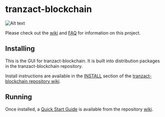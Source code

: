 # tranzact-blockchain
![Alt text](https://tranzact.network/images/logo.png)

Please check out the [wiki](https://github.com/Tranzact-Network/tranzact-blockchain/wiki)
and [FAQ](https://github.com/Tranzact-Network/tranzact-blockchain/wiki/FAQ) for
information on this project.

## Installing

This is the GUI for tranzact-blockchain. It is built into distribution packages in the tranzact-blockchain repository.

Install instructions are available in the
[INSTALL](https://github.com/Tranzact-Network/tranzact-blockchain/wiki/INSTALL)
section of the
[tranzact-blockchain repository wiki](https://github.com/Tranzact-Network/tranzact-blockchain/wiki).

## Running

Once installed, a
[Quick Start Guide](https://github.com/Tranzact-Network/tranzact-blockchain/wiki/Quick-Start-Guide)
is available from the repository
[wiki](https://github.com/Tranzact-Network/tranzact-blockchain/wiki).
